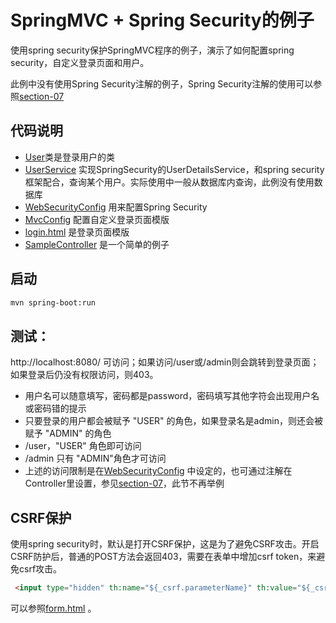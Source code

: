 # SpringMVC + Spring Security的例子

使用spring security保护SpringMVC程序的例子，演示了如何配置spring security，自定义登录页面和用户。

此例中没有使用Spring Security注解的例子，Spring Security注解的使用可以参照[section-07](https://github.com/gexiangdong/tutorial/tree/master/section-07)


## 代码说明

* [User](./src/main/java/cn/devmgr/tutorial/mvc/User.java)类是登录用户的类
* [UserService](./src/main/java/cn/devmgr/tutorial/mvc/UserService.java) 实现SpringSecurity的UserDetailsService，和spring security框架配合，查询某个用户。实际使用中一般从数据库内查询，此例没有使用数据库
* [WebSecurityConfig](./src/main/java/cn/devmgr/tutorial/mvc/WebSecurityConfig.java) 用来配置Spring Security
* [MvcConfig](./src/main/java/cn/devmgr/tutorial/mvc/MvcConfig.java) 配置自定义登录页面模版
* [login.html](./src/main/resources/templates/login.html) 是登录页面模版
* [SampleController](./src/main/java/cn/devmgr/tutorial/mvc/SampleController.java) 是一个简单的例子

## 启动

```Bash
mvn spring-boot:run
```

## 测试：

http://localhost:8080/ 可访问；如果访问/user或/admin则会跳转到登录页面；如果登录后仍没有权限访问，则403。

* 用户名可以随意填写，密码都是password，密码填写其他字符会出现用户名或密码错的提示
* 只要登录的用户都会被赋予 "USER" 的角色，如果登录名是admin，则还会被赋予 "ADMIN" 的角色
* /user，"USER" 角色即可访问
* /admin 只有 "ADMIN"角色才可访问 
* 上述的访问限制是在[WebSecurityConfig](./src/main/java/cn/devmgr/tutorial/mvc/WebSecurityConfig.java) 中设定的，也可通过注解在Controller里设置，参见[section-07](../section-07)，此节不再举例

## CSRF保护

使用spring security时，默认是打开CSRF保护，这是为了避免CSRF攻击。开启CSRF防护后，普通的POST方法会返回403，需要在表单中增加csrf token，来避免csrf攻击。

```html
 <input type="hidden" th:name="${_csrf.parameterName}" th:value="${_csrf.token}"/>
```
可以参照[form.html](./src/main/resources/templates/form.html) 。
